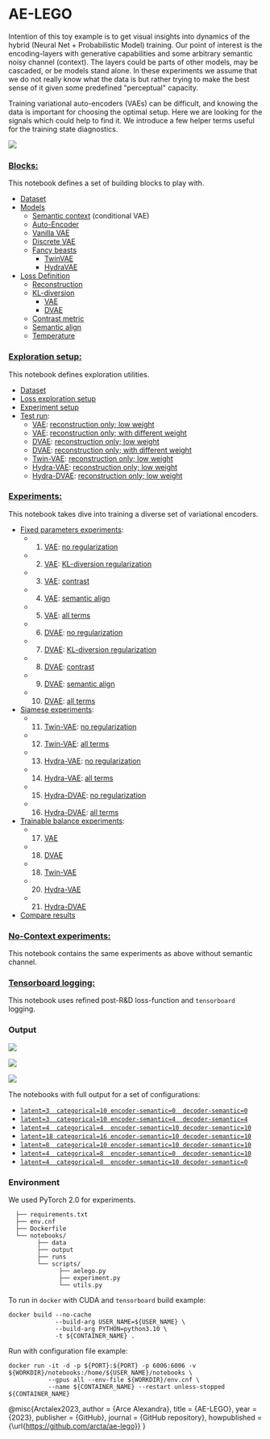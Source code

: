 # AE-LEGO
Intention of this toy example is to get visual insights into dynamics of the hybrid (Neural Net + Probabilistic Model) training. Our point of interest is the encoding-layers with generative capabilities and some arbitrary semantic noisy channel (context). The layers could be parts of other models, may be cascaded, or be models stand alone. In these experiments we assume that we do not really know what the data is but rather trying to make the best sense of it given some predefined "perceptual" capacity.

Training variational auto-encoders (VAEs) can be difficult, and knowing the data is important for choosing the optimal setup. Here we are looking for the signals which could help to find it. We introduce a few helper terms useful for the training state diagnostics.

<img align="left" src="notebooks/assets/training-history.png" /><br clear="all">


### [Blocks:](notebooks/AE-LEGO.ipynb)
This notebook defines a set of building blocks to play with.

* [Dataset](notebooks/AE-LEGO.ipynb#data)
* [Models](notebooks/AE-LEGO.ipynb#model)
    * [Semantic context](notebooks/AE-LEGO.ipynb#semantic) (conditional VAE)
    * [Auto-Encoder](notebooks/AE-LEGO.ipynb#ae)
    * [Vanilla VAE](notebooks/AE-LEGO.ipynb#vae)
    * [Discrete VAE](notebooks/AE-LEGO.ipynb#dvae)
    * [Fancy beasts](notebooks/AE-LEGO.ipynb#beasts)
        * [TwinVAE](notebooks/AE-LEGO.ipynb#twin)
        * [HydraVAE](notebooks/AE-LEGO.ipynb#hydra)
* [Loss Definition](notebooks/AE-LEGO.ipynb#loss)
    * [Reconstruction](notebooks/AE-LEGO.ipynb#rec)
    * [KL-diversion](notebooks/AE-LEGO.ipynb#kld)
        * [VAE](notebooks/AE-LEGO.ipynb#kld)
        * [DVAE](notebooks/AE-LEGO.ipynb#kld-dvae)
    * [Contrast metric](notebooks/AE-LEGO.ipynb#contrast)
    * [Semantic align](notebooks/AE-LEGO.ipynb#align)
    * [Temperature](notebooks/AE-LEGO.ipynb#tau)
    
### [Exploration setup:](notebooks/AE-Experiments-Setup.ipynb)
This notebook defines exploration utilities.

* [Dataset](notebooks/AE-Experiments-Setup.ipynb#data)
* [Loss exploration setup](notebooks/AE-Experiments-Setup.ipynb#loss)
* [Experiment setup](notebooks/AE-Experiments-Setup.ipynb#exp)
* [Test run](notebooks/AE-Experiments-Setup.ipynb#test):
    * [VAE](notebooks/AE-Experiments-Setup.ipynb#vae): [reconstruction only; low weight](notebooks/AE-Experiments-Setup.ipynb#vae)
    * [VAE](notebooks/AE-Experiments-Setup.ipynb#vae): [reconstruction only; with different weight](notebooks/AE-Experiments-Setup.ipynb#vae1)
    * [DVAE](notebooks/AE-Experiments-Setup.ipynb#dvae): [reconstruction only; low weight](notebooks/AE-Experiments-Setup.ipynb#dvae)
    * [DVAE](notebooks/AE-Experiments-Setup.ipynb#dvae): [reconstruction only; with different weight](notebooks/AE-Experiments-Setup.ipynb#dvae1)
    * [Twin-VAE](notebooks/AE-Experiments-Setup.ipynb#twin): [reconstruction only; low weight](notebooks/AE-Experiments-Setup.ipynb#twin)
    * [Hydra-VAE](notebooks/AE-Experiments-Setup.ipynb#hvae): [reconstruction only; low weight](notebooks/AE-Experiments-Setup.ipynb#hvae)
    * [Hydra-DVAE](notebooks/AE-Experiments-Setup.ipynb#hdvae): [reconstruction only; low weight](notebooks/AE-Experiments-Setup.ipynb#hdvae)
    
### [Experiments:](notebooks/AE-Experiments.ipynb)
This notebook takes dive into training a diverse set of variational encoders.

* [Fixed parameters experiments](notebooks/AE-Experiments.ipynb#fixed):
    * 1. [VAE](notebooks/AE-Experiments.ipynb#1): [no regularization](notebooks/AE-Experiments.ipynb#1)
    * 2. [VAE](notebooks/AE-Experiments.ipynb#1): [KL-diversion regularization](notebooks/AE-Experiments.ipynb#2)
    * 3. [VAE](notebooks/AE-Experiments.ipynb#1): [contrast](notebooks/AE-Experiments.ipynb#3)
    * 4. [VAE](notebooks/AE-Experiments.ipynb#1): [semantic align](notebooks/AE-Experiments.ipynb#4)
    * 5. [VAE](notebooks/AE-Experiments.ipynb#1): [all terms](notebooks/AE-Experiments.ipynb#5)
    * 6. [DVAE](notebooks/AE-Experiments.ipynb#6): [no regularization](notebooks/AE-Experiments.ipynb#6)
    * 7. [DVAE](notebooks/AE-Experiments.ipynb#6): [KL-diversion regularization](notebooks/AE-Experiments.ipynb#7)
    * 8. [DVAE](notebooks/AE-Experiments.ipynb#6): [contrast](notebooks/AE-Experiments.ipynb#8)
    * 9. [DVAE](notebooks/AE-Experiments.ipynb#6): [semantic align](notebooks/AE-Experiments.ipynb#9)
    * 10. [DVAE](notebooks/AE-Experiments.ipynb#6): [all terms](notebooks/AE-Experiments.ipynb#10)
* [Siamese experiments](notebooks/AE-Experiments.ipynb#siam):
    * 11. [Twin-VAE](notebooks/AE-Experiments.ipynb#11): [no regularization](notebooks/AE-Experiments.ipynb#11)
    * 12. [Twin-VAE](notebooks/AE-Experiments.ipynb#11): [all terms](notebooks/AE-Experiments.ipynb#12)
    * 13. [Hydra-VAE](notebooks/AE-Experiments.ipynb#13): [no regularization](notebooks/AE-Experiments.ipynb#13)
    * 14. [Hydra-VAE](notebooks/AE-Experiments.ipynb#13): [all terms](notebooks/AE-Experiments.ipynb#14)
    * 15. [Hydra-DVAE](notebooks/AE-Experiments.ipynb#15): [no regularization](notebooks/AE-Experiments.ipynb#15)
    * 16. [Hydra-DVAE](notebooks/AE-Experiments.ipynb#15): [all terms](notebooks/AE-Experiments.ipynb#16)
* [Trainable balance experiments](notebooks/AE-Experiments.ipynb#train):
    * 17. [VAE](notebooks/AE-Experiments.ipynb#17)
    * 18. [DVAE](notebooks/AE-Experiments.ipynb#18)
    * 18. [Twin-VAE](notebooks/AE-Experiments.ipynb#19)
    * 20. [Hydra-VAE](notebooks/AE-Experiments.ipynb#20)
    * 21. [Hydra-DVAE](notebooks/AE-Experiments.ipynb#21)
* [Compare results](notebooks/AE-Experiments.ipynb#res)

### [No-Context experiments:](notebooks/AE-Experiments-Base.ipynb)
This notebook contains the same experiments as above without semantic channel.

### [Tensorboard logging:](notebooks/AE-Experiments-Tensorboard.ipynb)
This notebook uses refined post-R&D loss-function and `tensorboard` logging.

<!--img align="left" src="notebooks/assets/tensorboard.png" /><br clear="all"-->

### Output

<img align="left" src="notebooks/assets/twin-vae.png" /><br clear="all">

<img align="left" src="notebooks/assets/semantic.png" /><br clear="all">

<img align="left" src="notebooks/assets/results-4-4-10.png" /><br clear="all">

The notebooks with full output for a set of configurations:

* [`latent=3  categorical=10 encoder-semantic=0  decoder-semantic=0`](https://arcta.me/projects/dustbin/ae-lego-output/AE-Experiments-3-10-0.html)
* [`latent=3  categorical=10 encoder-semantic=4  decoder-semantic=4`](https://arcta.me/projects/dustbin/ae-lego-output/AE-Experiments-3-10-4.html)
* [`latent=4  categorical=4  encoder-semantic=10 decoder-semantic=10`](https://arcta.me/projects/dustbin/ae-lego-output/AE-Experiments-4-4-10.html)
* [`latent=18 categorical=16 encoder-semantic=10 decoder-semantic=10`](https://arcta.me/projects/dustbin/ae-lego-output/AE-Experiments-16-16-10.html)
* [`latent=8  categorical=10 encoder-semantic=10 decoder-semantic=10`](https://arcta.me/projects/dustbin/ae-lego-output/AE-Experiments-8-10-10.html)
* [`latent=4  categorical=8  encoder-semantic=0  decoder-semantic=10`](https://arcta.me/projects/dustbin/ae-lego-output/AE-Experiments-4-8-d10.html)
* [`latent=4  categorical=8  encoder-semantic=10 decoder-semantic=0`](https://arcta.me/projects/dustbin/ae-lego-output/AE-Experiments-4-8-e10.html)

### Environment
We used PyTorch 2.0 for experiments.

      ├── requirements.txt
      ├── env.cnf
      ├── Dockerfile
      └── notebooks/
            ├── data
            ├── output
            ├── runs
            └── scripts/
                  ├── aelego.py
                  ├── experiment.py
                  └── utils.py
                  

To run in `docker` with CUDA and `tensorboard` build example:

    docker build --no-cache 
                 --build-arg USER_NAME=${USER_NAME} \
                 --build-arg PYTHON=python3.10 \
                 -t ${CONTAINER_NAME} .

Run with configuration file example:

    docker run -it -d -p ${PORT}:${PORT} -p 6006:6006 -v ${WORKDIR}/notebooks:/home/${USER_NAME}/notebooks \
               --gpus all --env-file ${WORKDIR}/env.cnf \
               --name ${CONTAINER_NAME} --restart unless-stopped ${CONTAINER_NAME}


@misc{Arctalex2023,
  author = {Arce Alexandra},
  title = {AE-LEGO},
  year = {2023},
  publisher = {GitHub},
  journal = {GitHub repository},
  howpublished = {\url{https://github.com/arcta/ae-lego}}
}
